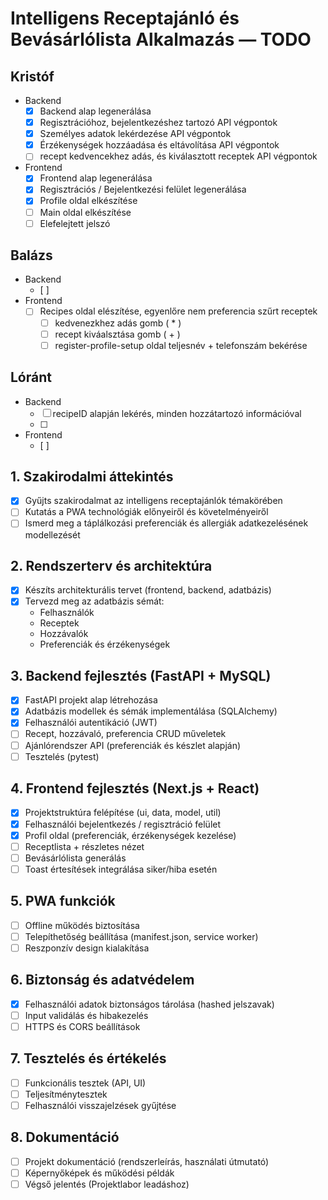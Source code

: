 
# Intelligens Receptajánló és Bevásárlólista Alkalmazás — TODO

## Kristóf
- Backend
  - [x] Backend alap legenerálása
  - [x] Regisztrációhoz, bejelentkezéshez tartozó API végpontok
  - [x] Személyes adatok lekérdezése API végpontok
  - [x] Érzékenységek hozzáadása és eltávolítása API végpontok
  - [ ] recept kedvencekhez adás, és kiválasztott receptek API végpontok

- Frontend
  - [x] Frontend alap legenerálása
  - [x] Regisztrációs / Bejelentkezési felület legenerálása
  - [x] Profile oldal elkészítése
  - [ ] Main oldal elkészítése
  - [ ] Elefelejtett jelszó 

## Balázs
- Backend
  - [ ] 
- Frontend
  - [ ] Recipes oldal elészítése, egyenlőre nem preferencia szűrt receptek
    - [ ] kedvenezkhez adás gomb ( * )
    - [ ] recept kiváalsztása gomb ( + )
    - [ ] register-profile-setup oldal teljesnév + telefonszám bekérése

## Lóránt
- Backend
  - [ ] recipeID alapján lekérés, minden hozzátartozó információval
  - [ ] 
- Frontend
  - [ ]




## 1. Szakirodalmi áttekintés
- [x] Gyűjts szakirodalmat az intelligens receptajánlók témakörében  
- [ ] Kutatás a PWA technológiák előnyeiről és követelményeiről  
- [ ] Ismerd meg a táplálkozási preferenciák és allergiák adatkezelésének modellezését  

##  2. Rendszerterv és architektúra
- [x] Készíts architekturális tervet (frontend, backend, adatbázis)  
- [x] Tervezd meg az adatbázis sémát:
  - Felhasználók  
  - Receptek  
  - Hozzávalók  
  - Preferenciák és érzékenységek  

## 3. Backend fejlesztés (FastAPI + MySQL)
- [x] FastAPI projekt alap létrehozása  
- [x] Adatbázis modellek és sémák implementálása (SQLAlchemy)  
- [x] Felhasználói autentikáció (JWT)  
- [ ] Recept, hozzávaló, preferencia CRUD műveletek  
- [ ] Ajánlórendszer API (preferenciák és készlet alapján)  
- [ ] Tesztelés (pytest)  

## 4. Frontend fejlesztés (Next.js + React)
- [x] Projektstruktúra felépítése (ui, data, model, util)  
- [x] Felhasználói bejelentkezés / regisztráció felület  
- [x] Profil oldal (preferenciák, érzékenységek kezelése)  
- [ ] Receptlista + részletes nézet  
- [ ] Bevásárlólista generálás  
- [ ] Toast értesítések integrálása siker/hiba esetén  

## 5. PWA funkciók
- [ ] Offline működés biztosítása  
- [ ] Telepíthetőség beállítása (manifest.json, service worker)  
- [ ] Reszponzív design kialakítása  

## 6. Biztonság és adatvédelem
- [x] Felhasználói adatok biztonságos tárolása (hashed jelszavak)  
- [ ] Input validálás és hibakezelés  
- [ ] HTTPS és CORS beállítások  

## 7. Tesztelés és értékelés
- [ ] Funkcionális tesztek (API, UI)  
- [ ] Teljesítménytesztek  
- [ ] Felhasználói visszajelzések gyűjtése  

## 8. Dokumentáció
- [ ] Projekt dokumentáció (rendszerleírás, használati útmutató)  
- [ ] Képernyőképek és működési példák  
- [ ] Végső jelentés (Projektlabor leadáshoz)